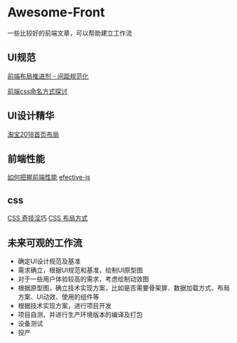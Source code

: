 # Awesome-Front
一些比较好的前端文章，可以帮助建立工作流


## UI规范
[前端布局推进剂 - 间距规范化](https://juejin.im/post/5ad0a366f265da239b41dbaf)

[前端css命名方式探讨](https://juejin.im/post/5ba862d9f265da0ae472868a)

## UI设计精华
[淘宝2018首页布局](https://juejin.im/entry/5be98e0351882518805aac2e?utm_source=gold_browser_extension)

## 前端性能
[如何把握前端性能](https://juejin.im/post/5b9e61b15188255c980bc6fd)
[efective-js](https://www.yinchengli.com/2016/09/17/using-html-css-instead-of-js/)

## css
[CSS 奇技淫巧](https://github.com/chokcoco/iCSS)
[CSS 布局方式](https://segmentfault.com/a/1190000010989110#articleHeader18)

## 未来可观的工作流
* 确定UI设计规范及基准
* 需求确立，根据UI规范和基准，绘制UI原型图
* 对于一些用户体验较高的需求，考虑绘制动效图
* 根据原型图，确立技术实现方案，比如是否需要骨架屏、数据加载方式、布局方案、UI动效、使用的组件等
* 根据技术实现方案，进行项目开发
* 项目自测，并进行生产环境版本的编译及打包
* 设备测试
* 投产
